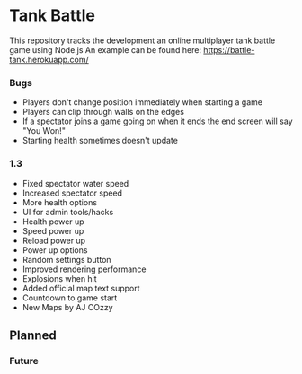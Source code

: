 # Tank Battle 
This repository tracks the development an online multiplayer tank battle game using Node.js
An example can be found here: https://battle-tank.herokuapp.com/

### Bugs
* Players don't change position immediately when starting a game
* Players can clip through walls on the edges
* If a spectator joins a game going on when it ends the end screen will say "You Won!"
* Starting health sometimes doesn't update

### 1.3
* Fixed spectator water speed
* Increased spectator speed
* More health options
* UI for admin tools/hacks
* Health power up
* Speed power up
* Reload power up
* Power up options
* Random settings button
* Improved rendering performance
* Explosions when hit
* Added official map text support
* Countdown to game start
* New Maps by AJ COzzy

## Planned

### Future







